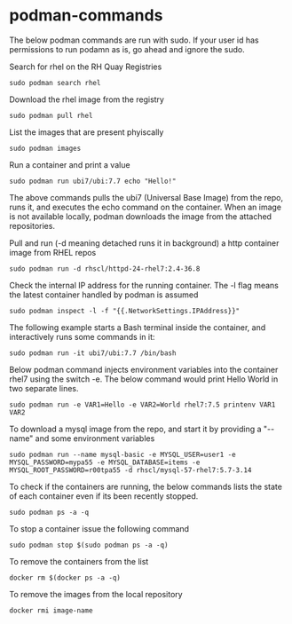 # podman-commands

The below podman commands are run with sudo. If your user id has permissions to run podamn as is, go ahead and ignore the sudo.

Search for rhel on the RH Quay Registries
```
sudo podman search rhel
```

Download the rhel image from the registry
```
sudo podman pull rhel
```

List the images that are present phyiscally
```
sudo podman images
```

Run a container and print a value
```
sudo podman run ubi7/ubi:7.7 echo "Hello!"
```
The above commands pulls the ubi7 (Universal Base Image) from the repo, runs it, and executes the echo command on the container.
When an image is not available locally, podman downloads the image from the attached repositories.

Pull and run (-d meaning detached runs it in background) a http container image from RHEL repos
```
sudo podman run -d rhscl/httpd-24-rhel7:2.4-36.8
```

Check the internal IP address for the running container. The -l flag means the latest container handled by podman is assumed
```
sudo podman inspect -l -f "{{.NetworkSettings.IPAddress}}"
```

The following example starts a Bash terminal inside the container, and interactively runs some commands in it:
```
sudo podman run -it ubi7/ubi:7.7 /bin/bash
```

Below podman command injects environment variables into the container rhel7 using the switch -e. The below command would print Hello World in two separate lines.
```
sudo podman run -e VAR1=Hello -e VAR2=World rhel7:7.5 printenv VAR1 VAR2
```

To download a mysql image from the repo, and start it by providing a "--name" and some environment variables
```
sudo podman run --name mysql-basic -e MYSQL_USER=user1 -e MYSQL_PASSWORD=mypa55 -e MYSQL_DATABASE=items -e MYSQL_ROOT_PASSWORD=r00tpa55 -d rhscl/mysql-57-rhel7:5.7-3.14
```

To check if the containers are running, the below commands lists the state of each container even if its been recently stopped. 
```
sudo podman ps -a -q
```

To stop a container issue the following command
```
sudo podman stop $(sudo podman ps -a -q)
```

To remove the containers from the list
```
docker rm $(docker ps -a -q)
```

To remove the images from the local repository
```
docker rmi image-name
```
